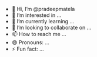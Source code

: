 - 👋 Hi, I’m @pradeepmatela
- 👀 I’m interested in ...
- 🌱 I’m currently learning ...
- 💞️ I’m looking to collaborate on ...
- 📫 How to reach me ...
- 😄 Pronouns: ...
- ⚡ Fun fact: ...

<!---
pradeepmatela/pradeepmatela is a ✨ special ✨ repository because its `README.md` (this file) appears on your GitHub profile.
You can click the Preview link to take a look at your changes.
--->
